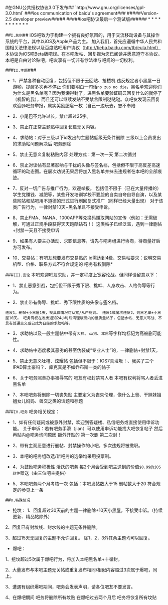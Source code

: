 <markdown>
#在GNU公共授权协议3.0下发布##
`http://www.gnu.org/licenses/gpl-3.0.html`
###ios communication of baidu's agreement###
#####Version-2.5 developer preview#####
#####ios吧协议最后一个测试版######
* * * * * * * * * * * 

##`I.总则`##
iOS吧致力于构建一个拥有良好氛围的，用于交流移动设备与其操作系统的平台，其中以iOS及Apple产品为主。
加入我们，首先应遵循中华人民共和国相关法律法规以及百度贴吧用户协议（http://tieba.baidu.com/tb/eula.html）
本协议为iOS吧Beta版吧规。在本吧发帖、回复视为您已阅读并愿意遵守本协议。
本吧是自由讨论贴吧，吧友享有一切非有悖法律与吧规的一切权利。

###`II.主题`###
*  1、严禁各种自动回复，包括但不限于云回贴、抢楼机
违反规定者小黑屋一日游哟，提醒多次再不停止 你们要明白一句话`no zuo no die`，黑名单欢迎你们 为什么是黑名单呢？因为我懒得封了，进黑名单要验证码云回复什么的就停了（机智的我），而且还可以继续发贴不受禁言限制哒哒哒。众吧友发现云回复欢迎@吧务举报，属实奖励肥皂一枚（自己一边玩去，恕不奉陪

* 2、小尾巴不允许过长，禁止超过25字。

* 3、禁止在正常主题贴中回复长篇无关内容。

* 4、求助帖：对于三级以下id发出的主题帖低级无条件删除 三级以上会员发出的求助帖问题解决后 吧务删除

* 5、禁止无意义复制粘贴内容
处理方式：第一次一天 第二次循封

* 6、禁止对读帖有显著影响与干扰的头像与签名档，包括但不限于高反差高速循环的动态图。在屡次劝说无果后将加入黑名单并抹去违规者在本吧的全部痕迹。

* 7、反对一切广告与推广行为，欢迎举报。
包括但不限于（已在大量传播的）学生党赚钱、减肥等，某些开发培训学校不要脸的自卖自夸自导自演，以及某些网站和贴吧用不道德的形式进行刷回复式推广（同样已经大量出现）
对于该类广告行为，一律封禁10天+黑名单且不接受申诉。

* 8、禁止FMA、NANA、1000APP等兑换码赚取网站的宣传（例如：无需破解，可通过正规手段获得天天跑酷钻石！）这类帖子已经泛滥，遇到一律删帖+封禁一天且不接受申诉

* 9、如果有人要主办活动、求职信息等，请先与吧务组进行协商，待商量好后方可发布。

* 10、交易帖：有吧友想要发布交易贴的 id需达到4级、交易帖要求：说明交易机型、价格、联系方式不符合规定的 吧务有权删除* 

###`III.言论`
本吧欢迎吧友求助，并一定程度上宽容论战。但同样请留意以下：

* 1、禁止恶意引战，包括但不限于秀下限、挑衅、人身攻击、人格侮辱等行为。

* 2、禁止带有侮辱、挑衅、秀下限性质的头像与签名档。

`违反1，删帖+小黑屋1天，视具体情况可从宽/从严处罚。
违反1或屡次违反2，则黑名单+小黑屋10天。
吧务有权在发出通知24小时后清理版面内的低质量帖子，包括水帖、无意义骂战、不具有普遍意义或已成为日经的求助帖等。`

* 3、求助帖以及一般主题帖中带有`大神`、`xx狗`、`本屌`等字样均标记为高被删可能性。

* 4、求助帖中态度极其恶劣的甚至伪装成“专业人士”的，一律删帖+封禁1天。

* 5、禁止无意义吐槽、炫耀帖
包括但不限于：IOS7真垃圾！、我买了三个IPAD算土豪吗？、库克真是不如乔布斯一类的帖子

* 6、关于吧务照章办事被辱骂的 吧友有权封禁骂人者 本吧有权利将骂人者丢进黑名单

* 7、本吧吧务将删除一切丧失贴 主要定义为丧失伦理，像什么上爸、干妹妹姐姐女儿妈妈、兽交之类的话题和标题

###`IV.吧务`
吧务相关规定：
* 1、如有任何疑问或被意外封禁，欢迎到答疑楼、私信吧务或直接使用申诉功能。
关于申诉：若有吧务手滑（jian）可以使用申诉功能找大吧恢复帖子 然后再贴内@吧务询问原因
额外开贴的 第一次删 第二次封！

* 2、带有主观恶意进行删帖、封禁操作的小吧，多次违规将被撤职。

* 3、本吧的吧务组改选/新吧务的选举均采用投票制。

* 4、为鼓励吧务积极性 活跃的吧务 每2个月会受到吧主送到的价值`$0.99的iOS软件`赠送（由三位吧主提供）

* 5、本吧吧务两个月考核一次 包括：本吧发帖数大于15 删帖数大于20 符合规定的参见上一条

##`V.特殊情况`
* 挖坟：
1、回复超过30天前的主题一律删除+10天小黑屋，不接受申诉。（持续更新、精品帖除外）

2、回复已有封坟线、封水线的主题无条件删除。

3、超过15天无回复的主题不允许回复。
除1，2，3外其余主题均可以回复。

* 爆吧：

1、挖坟超过5次属于爆吧行为，将加入本吧黑名单+十循封。

2、大量发布与本吧主题无关帖或重复发布相同/相似内容超过3次属于爆吧，同上。

3、遭遇有组织爆吧期间，吧务会发表声明，请各位吧友不要发言。

4、在爆吧期间 吧务将删除所有坟贴 在爆吧过去两个月后 吧务将恢复所有坟贴
